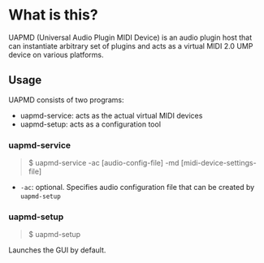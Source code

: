 # What is this?

UAPMD (Universal Audio Plugin MIDI Device) is an audio plugin host that can instantiate arbitrary set of plugins and acts as a virtual MIDI 2.0 UMP device on various platforms.

## Usage

UAPMD consists of two programs:

- uapmd-service: acts as the actual virtual MIDI devices
- uapmd-setup: acts as a configuration tool

### uapmd-service

> $ uapmd-service -ac [audio-config-file] -md [midi-device-settings-file]

- `-ac`: optional. Specifies audio configuration file that can be created by `uapmd-setup`

### uapmd-setup

> $ uapmd-setup

Launches the GUI by default.
